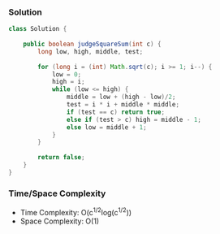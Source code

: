 ### Solution

```java
class Solution {
    
    public boolean judgeSquareSum(int c) {
        long low, high, middle, test;
        
        for (long i = (int) Math.sqrt(c); i >= 1; i--) {      
            low = 0;
            high = i;
            while (low <= high) {
                middle = low + (high - low)/2;
                test = i * i + middle * middle;
                if (test == c) return true;
                else if (test > c) high = middle - 1;
                else low = middle + 1;
            }
        }
        
        return false;
    }
}
```

### Time/Space Complexity

- Time Complexity: O(c<sup>1/2</sup>log(c<sup>1/2</sup>))
- Space Complexity: O(1)
